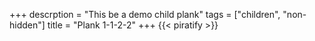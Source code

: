 +++
descrption = "This be a demo child plank"
tags = ["children", "non-hidden"]
title = "Plank 1-1-2-2"
+++
{{< piratify >}}